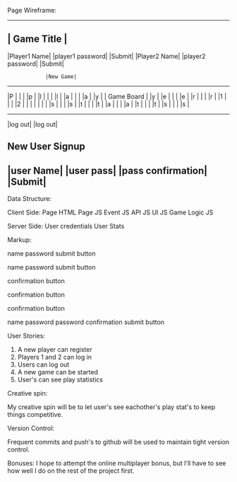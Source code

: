 Page Wireframe:


------------------------------------------
|              Game Title                 |
------------------------------------------
|Player1 Name| |player1 password| |Submit|
|Player2 Name| |player2 password| |Submit|

                |New Game|
-------- ------------------------ --------
|P     | |                      | |p     |
|l     | |                      | |l     |
|a     | |                      | |a     |
|y     | |      Game Board      | |y     |
|e     | |                      | |e     |
|r     | |                      | |r     |
|1     | |                      | |2     |
|      | |                      | |      |
|s     | |                      | |s     |
|t     | |                      | |t     |
|a     | |                      | |a     |
|t     | |                      | |t     |
|s     | |                      | |s     |
-------- ------------------------ --------
|log out|                        |log out|

New User Signup
-----------------------
|user Name| |user pass| |pass confirmation|
|Submit|
------------------------------------------

Data Structure:

Client Side:
Page HTML
Page JS
Event JS
API JS
UI JS
Game Logic JS

Server Side:
User credentials
User Stats

Markup:

<form class="p1SignIn">
  name
  password
  submit button
</form>

<form class="p2SignIn">
  name
  password
  submit button
</form>

<form class="newGameButton">
  confirmation button
</form>

<aside class="p1stats"></aside>

<div class="board">
  <div class="space1"></div>
  <div class="space2"></div>
  <div class="space3"></div>
  <div class="space4"></div>
  <div class="space5"></div>
  <div class="space6"></div>
  <div class="space7"></div>
  <div class="space8"></div>
  <div class="space9"></div>
</div>

<aside class="p2stats"></aside>

<form class="p1SignOut">
  confirmation button
</form>

<form class="p2SignOut">
  confirmation button
</form>

<form class="userSignUp">
  name
  password
  password confirmation
  submit button
</form>

User Stories:

1. A new player can register
2. Players 1 and 2 can log in
3. Users can log out
4. A new game can be started
5. User's can see play statistics

Creative spin:

My creative spin will be to let user's see eachother's play stat's to keep things competitive.

Version Control:

Frequent commits and push's to github will be used to maintain tight version control.

Bonuses:
I hope to attempt the online multiplayer bonus, but I'll have to see how well I do on the rest of the project first.
